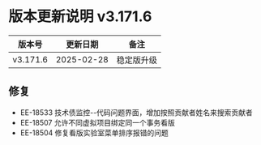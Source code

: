 # 版本更新说明 v3.171.6

| 版本号<br/>   | 更新日期<br/>   | 备注<br/>       |
| ------------- | --------------- | --------------- |
| v3.171.6<br/> | 2025-02-28<br/> | 稳定版升级<br/> |

## 修复

- EE-18533  技术债监控--代码问题界面，增加按照贡献者姓名来搜索贡献者
- EE-18507  允许不同虚拟项目绑定同一个事务看版
- EE-18504 修复看版实验室菜单排序报错的问题


